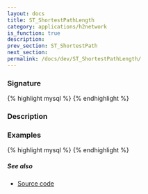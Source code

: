 ```yaml
---
layout: docs
title: ST_ShortestPathLength
category: applications/h2network
is_function: true
description: 
prev_section: ST_ShortestPath
next_section:
permalink: /docs/dev/ST_ShortestPathLength/
---
```


### Signature

{% highlight mysql %}
{% endhighlight %}

### Description

### Examples

{% highlight mysql %}
{% endhighlight %}

##### See also

* <a href="https://github.com/irstv/H2GIS/blob/a8e61ea7f1953d1bad194af926a568f7bc9aac96/h2network/src/main/java/org/h2gis/network/graph_creator/ST_ShortestPathLength.java" target="_blank">Source code</a>
